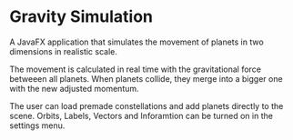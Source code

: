# Gravity Simulation
A JavaFX application that simulates the movement of planets in two dimensions in realistic scale.

The movement is calculated in real time with the gravitational force betweeen all planets. When planets collide, they merge into a bigger one with the new adjusted momentum.

The user can load premade constellations and add planets directly to the scene. Orbits, Labels, Vectors and Inforamtion can be turned on in the settings menu.
